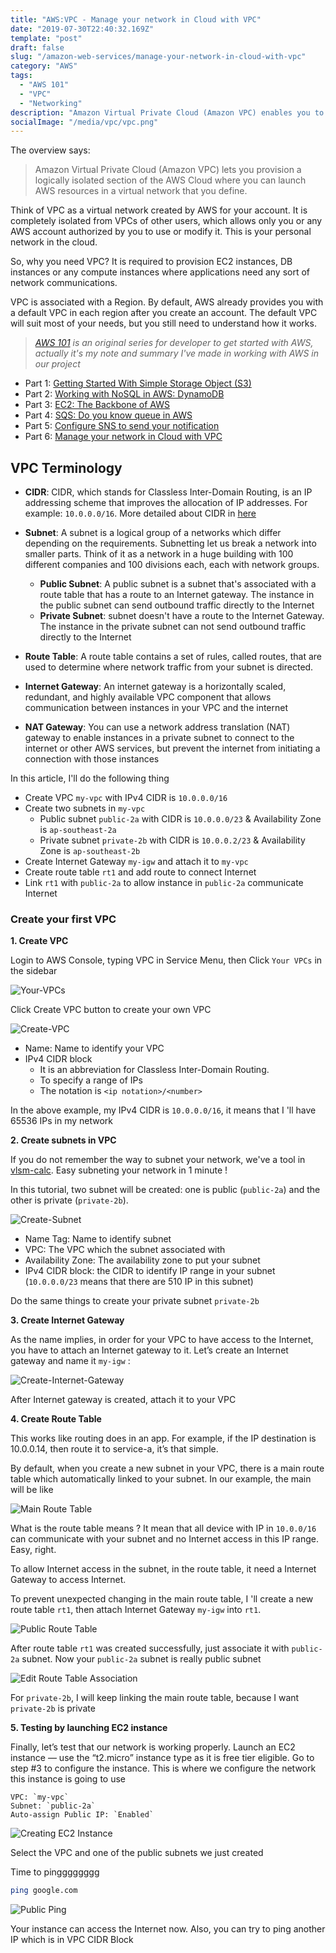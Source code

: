 ```yaml
---
title: "AWS:VPC - Manage your network in Cloud with VPC"
date: "2019-07-30T22:40:32.169Z"
template: "post"
draft: false
slug: "/amazon-web-services/manage-your-network-in-cloud-with-vpc"
category: "AWS"
tags:
  - "AWS 101"
  - "VPC"
  - "Networking"
description: "Amazon Virtual Private Cloud (Amazon VPC) enables you to launch AWS resources into a virtual network that you've defined."
socialImage: "/media/vpc/vpc.png"
---
```


The overview says:

> Amazon Virtual Private Cloud (Amazon VPC) lets you provision a logically isolated section of the AWS Cloud where you can launch AWS resources in a virtual network that you define.

Think of VPC as a virtual network created by AWS for your account. It is completely isolated from VPCs of other users, which allows only you or any AWS account authorized by you to use or modify it. This is your personal network in the cloud.

So, why you need VPC? It is required to provision EC2 instances, DB instances or any compute instances where applications need any sort of network communications.

VPC is associated with a Region. By default, AWS already provides you with a default VPC in each region after you create an account. The default VPC will suit most of your needs, but you still need to understand how it works.

>   *[AWS 101](http://blog.haidv.me/tag/aws-101/) is an original series for developer to get started with AWS, actually it's my note and summary I've made in working with AWS in our project*

  - Part 1: [Getting Started With Simple Storage Object (S3)](https://blog.haidv.me/amazon-web-services/getting-started-with-aws-s3)
  - Part 2: [Working with NoSQL in AWS: DynamoDB](https://blog.haidv.me/amazon-web-services/working-with-aws-dynamodb)
  - Part 3: [EC2: The Backbone of AWS](https://blog.haidv.me/amazon-web-services/ec2-the-backbone-of-aws)
  - Part 4: [SQS: Do you know queue in AWS](https://blog.haidv.me/amazon-web-services/do-you-know-queue-in-aws)
  - Part 5: [Configure SNS to send your notification](https://blog.haidv.me/amazon-web-services/configure-sns-to-send-your-notification)
  - Part 6: [Manage your network in Cloud with VPC](https://blog.haidv.me/amazon-web-services/manage-your-network-in-cloud-with-vpc)

## VPC Terminology

- __CIDR__: CIDR, which stands for Classless Inter-Domain Routing, is an IP addressing scheme that improves the allocation of IP addresses. For example: `10.0.0.0/16`. More detailed about CIDR in [here](https://www.keycdn.com/support/what-is-cidr)

- __Subnet__: A subnet is a logical group of a networks which differ depending on the requirements. Subnetting let us break a network into smaller parts. Think of it as a network in a huge building with 100 different companies and 100 divisions each, each with network groups.

    - __Public Subnet__: A public subnet is a subnet that's associated with a route table that has a route to an Internet gateway. The instance  in the public subnet can send outbound traffic directly to the Internet
    - __Private Subnet__: subnet doesn't have a route to the Internet Gateway. The instance  in the private subnet can not send outbound traffic directly to the Internet

- __Route Table__: A route table contains a set of rules, called routes, that are used to determine where network traffic from your subnet is directed.
- __Internet Gateway__: An internet gateway is a horizontally scaled, redundant, and highly available VPC component that allows communication between instances in your VPC and the internet
- __NAT Gateway__: You can use a network address translation (NAT) gateway to enable instances in a private subnet to connect to the internet or other AWS services, but prevent the internet from initiating a connection with those instances

In this article, I'll do the following thing

- Create VPC `my-vpc` with IPv4 CIDR is `10.0.0.0/16`
- Create two subnets in `my-vpc`
    - Public subnet `public-2a` with CIDR is `10.0.0.0/23` & Availability Zone is `ap-southeast-2a`
    - Private subnet `private-2b` with CIDR is `10.0.0.2/23` & Availability Zone is `ap-southeast-2b`
- Create Internet Gateway `my-igw` and attach it to `my-vpc`
- Create route table `rt1` and add route to connect Internet
- Link `rt1` with `public-2a` to allow instance in `public-2a` communicate Internet

### Create your first VPC


__1. Create VPC__

Login to AWS Console, typing VPC in Service Menu, then Click `Your VPCs` in the sidebar

![Your-VPCs](/media/vpc/your-vpcs.png)


Click Create VPC button to create your own VPC

![Create-VPC](/media/vpc/create-vpc.png)

- Name: Name to identify your VPC
- IPv4 CIDR block
  - It is an abbreviation for Classless Inter-Domain Routing.
  - To specify a range of IPs
  - The notation is `<ip notation>/<number>`

In the above example, my IPv4 CIDR is `10.0.0.0/16`, it means that I 'll have 65536 IPs in my network

__2. Create subnets in VPC__

If you do not remember the way to subnet your network, we've a tool in [vlsm-calc](http://www.vlsm-calc.net/). Easy subneting your network in 1 minute !
   
In this tutorial, two subnet will be created: one is public (`public-2a`) and the other is private (`private-2b`).

![Create-Subnet](/media/vpc/create-subnet.png)

- Name Tag: Name to identify subnet
- VPC: The VPC which the subnet associated with
- Availability Zone: The availability zone to put your subnet
- IPv4 CIDR block: the CIDR to identify IP range in your subnet (`10.0.0.0/23` means that there are 510 IP in this subnet)

Do the same things to create your private subnet `private-2b`

__3. Create Internet Gateway__

As the name implies, in order for your VPC to have access to the Internet, you have to attach an Internet gateway to it. Let’s create an Internet gateway and name it `my-igw` :

![Create-Internet-Gateway](/media/vpc/create-internet-gateway.png)

After Internet gateway is created, attach it to your VPC

__4. Create Route Table__

This works like routing does in an app. For example, if the IP destination is 10.0.0.14, then route it to service-a, it’s that simple.

By default, when you create a new subnet in your VPC, there is a main route table which automatically linked to your subnet. In our example, the main will be like

![Main Route Table](/media/vpc/main-rt.png)

What is the route table means ? It mean that all device with IP in `10.0.0/16` can communicate with your subnet and no Internet access in this IP range. Easy, right.

To allow Internet access in the subnet, in the route table, it need a Internet Gateway to access Internet.

To prevent unexpected changing in the main route table, I 'll create a new route table `rt1`, then attach Internet Gateway `my-igw` into `rt1`. 

![Public Route Table](/media/vpc/create-rt1.png)


After route table `rt1` was created successfully, just associate it with `public-2a` subnet. Now your `public-2a` subnet is really public subnet

![Edit Route Table Association](/media/vpc/edit-rt-association.png)


For `private-2b`, I will keep linking the main route table, because I want `private-2b` is private

__5. Testing by launching EC2 instance__

Finally, let’s test that our network is working properly.
Launch an EC2 instance — use the “t2.micro” instance type as it is free tier eligible.
Go to step #3 to configure the instance. This is where we configure the network this instance is going to use
  ```
  VPC: `my-vpc`
  Subnet: `public-2a`
  Auto-assign Public IP: `Enabled`
  ```

![Creating EC2 Instance](/media/vpc/test-instance.png)

Select the VPC and one of the public subnets we just created


Time to pingggggggg

```bash
ping google.com
```

![Public Ping](/media/vpc/public-ping.png)

Your instance can access the Internet now. Also, you can try to ping another IP which is in VPC CIDR Block


